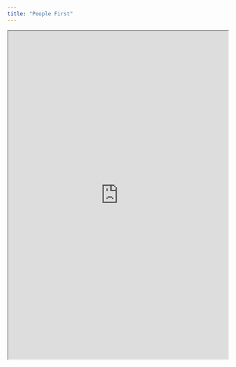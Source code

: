 ```yaml
---
title: "People First"
---
```



<iframe height="750" width="100%" src="https://ewelton.github.io/ktest/wiki.html#People%20First"></iframe>
